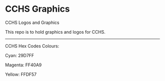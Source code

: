 # CCHS Graphics
CCHS Logos and Graphics

This repo is to hold graphics and logos for CCHS.

___
CCHS Hex Codes Colours: 

Cyan: 29D7FF

Magenta: FF40A9

Yellow: FFDF57
